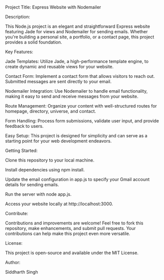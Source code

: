 Project Title: Express Website with Nodemailer

Description:

This Node.js project is an elegant and straightforward Express website featuring Jade for views and Nodemailer for sending emails. Whether you're building a personal site, a portfolio, or a contact page, this project provides a solid foundation.

Key Features:

Jade Templates: Utilize Jade, a high-performance template engine, to create dynamic and reusable views for your website.

Contact Form: Implement a contact form that allows visitors to reach out. Submitted messages are sent directly to your email.

Nodemailer Integration: Use Nodemailer to handle email functionality, making it easy to send and receive messages from your website.

Route Management: Organize your content with well-structured routes for homepage, directory, universe, and contact.

Form Handling: Process form submissions, validate user input, and provide feedback to users.

Easy Setup: This project is designed for simplicity and can serve as a starting point for your web development endeavors.

Getting Started:

Clone this repository to your local machine.

Install dependencies using npm install.

Update the email configuration in app.js to specify your Gmail account details for sending emails.

Run the server with node app.js.

Access your website locally at http://localhost:3000.

Contribute:

Contributions and improvements are welcome! Feel free to fork this repository, make enhancements, and submit pull requests. Your contributions can help make this project even more versatile.

License:

This project is open-source and available under the MIT License.

Author: 

Siddharth Singh
